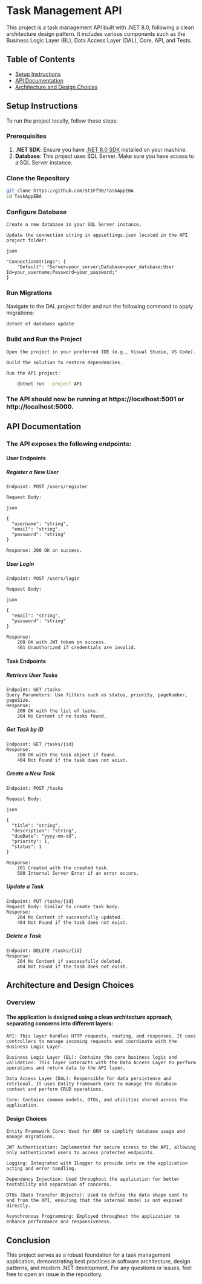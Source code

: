 # Task Management API

This project is a task management API built with .NET 8.0, following a clean architecture design pattern. It includes various components such as the Business Logic Layer (BL), Data Access Layer (DAL), Core, API, and Tests.

## Table of Contents

- [Setup Instructions](#setup-instructions)
- [API Documentation](#api-documentation)
- [Architecture and Design Choices](#architecture-and-design-choices)

## Setup Instructions

To run the project locally, follow these steps:

### Prerequisites

1. **.NET SDK**: Ensure you have [.NET 8.0 SDK](https://dotnet.microsoft.com/download/dotnet/8.0) installed on your machine.
2. **Database**: This project uses SQL Server. Make sure you have access to a SQL Server instance.

### Clone the Repository

```bash
git clone https://github.com/St1Ff90/TaskAppEBA
cd TaskAppEBA
```

### Configure Database

    Create a new database in your SQL Server instance.

    Update the connection string in appsettings.json located in the API project folder:

    json

    "ConnectionStrings": {
        "Default": "Server=your_server;Database=your_database;User Id=your_username;Password=your_password;"
    }

### Run Migrations

Navigate to the DAL project folder and run the following command to apply migrations:

```bash
dotnet ef database update
```

### Build and Run the Project

    Open the project in your preferred IDE (e.g., Visual Studio, VS Code).

    Build the solution to restore dependencies.

    Run the API project:
```bash
    dotnet run --project API
```

### The API should now be running at https://localhost:5001 or http://localhost:5000.
## API Documentation

### The API exposes the following endpoints:
#### User Endpoints
##### Register a New User

    Endpoint: POST /users/register

    Request Body:

    json

    {
      "username": "string",
      "email": "string",
      "password": "string"
    }

    Response: 200 OK on success.

##### User Login

    Endpoint: POST /users/login

    Request Body:

    json

    {
      "email": "string",
      "password": "string"
    }

    Response:
        200 OK with JWT token on success.
        401 Unauthorized if credentials are invalid.

#### Task Endpoints
##### Retrieve User Tasks

    Endpoint: GET /tasks
    Query Parameters: Use filters such as status, priority, pageNumber, pageSize.
    Response:
        200 OK with the list of tasks.
        204 No Content if no tasks found.

##### Get Task by ID

    Endpoint: GET /tasks/{id}
    Response:
        200 OK with the task object if found.
        404 Not Found if the task does not exist.

##### Create a New Task

    Endpoint: POST /tasks

    Request Body:

    json

    {
      "title": "string",
      "description": "string",
      "dueDate": "yyyy-mm-dd",
      "priority": 1,
      "status": 1
    }

    Response:
        201 Created with the created task.
        500 Internal Server Error if an error occurs.

##### Update a Task

    Endpoint: PUT /tasks/{id}
    Request Body: Similar to create task body.
    Response:
        204 No Content if successfully updated.
        404 Not Found if the task does not exist.

##### Delete a Task

    Endpoint: DELETE /tasks/{id}
    Response:
        204 No Content if successfully deleted.
        404 Not Found if the task does not exist.

## Architecture and Design Choices
### Overview

#### The application is designed using a clean architecture approach, separating concerns into different layers:

    API: This layer handles HTTP requests, routing, and responses. It uses controllers to manage incoming requests and coordinate with the Business Logic Layer.

    Business Logic Layer (BL): Contains the core business logic and validation. This layer interacts with the Data Access Layer to perform operations and return data to the API layer.

    Data Access Layer (DAL): Responsible for data persistence and retrieval. It uses Entity Framework Core to manage the database context and perform CRUD operations.

    Core: Contains common models, DTOs, and utilities shared across the application.

#### Design Choices

    Entity Framework Core: Used for ORM to simplify database usage and manage migrations.

    JWT Authentication: Implemented for secure access to the API, allowing only authenticated users to access protected endpoints.

    Logging: Integrated with ILogger to provide into on the application acting and error handling.

    Dependency Injection: Used throughout the application for better testability and separation of concerns.

    DTOs (Data Transfer Objects): Used to define the data shape sent to and from the API, ensuring that the internal model is not exposed directly.

    Asynchronous Programming: Employed throughout the application to enhance performance and responsiveness.

## Conclusion

This project serves as a robust foundation for a task management application, demonstrating best practices in software architecture, design patterns, and modern .NET development. For any questions or issues, feel free to open an issue in the repository.
